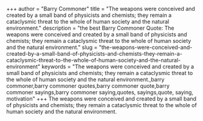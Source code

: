 +++
author = "Barry Commoner"
title = "The weapons were conceived and created by a small band of physicists and chemists; they remain a cataclysmic threat to the whole of human society and the natural environment."
description = "the best Barry Commoner Quote: The weapons were conceived and created by a small band of physicists and chemists; they remain a cataclysmic threat to the whole of human society and the natural environment."
slug = "the-weapons-were-conceived-and-created-by-a-small-band-of-physicists-and-chemists-they-remain-a-cataclysmic-threat-to-the-whole-of-human-society-and-the-natural-environment"
keywords = "The weapons were conceived and created by a small band of physicists and chemists; they remain a cataclysmic threat to the whole of human society and the natural environment.,barry commoner,barry commoner quotes,barry commoner quote,barry commoner sayings,barry commoner saying,quotes, sayings,quote, saying, motivation"
+++
The weapons were conceived and created by a small band of physicists and chemists; they remain a cataclysmic threat to the whole of human society and the natural environment.
